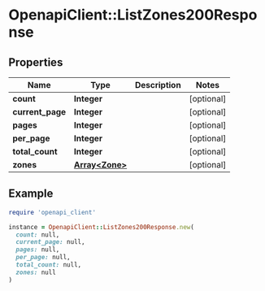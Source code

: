 # OpenapiClient::ListZones200Response

## Properties

| Name | Type | Description | Notes |
| ---- | ---- | ----------- | ----- |
| **count** | **Integer** |  | [optional] |
| **current_page** | **Integer** |  | [optional] |
| **pages** | **Integer** |  | [optional] |
| **per_page** | **Integer** |  | [optional] |
| **total_count** | **Integer** |  | [optional] |
| **zones** | [**Array&lt;Zone&gt;**](Zone.md) |  | [optional] |

## Example

```ruby
require 'openapi_client'

instance = OpenapiClient::ListZones200Response.new(
  count: null,
  current_page: null,
  pages: null,
  per_page: null,
  total_count: null,
  zones: null
)
```


